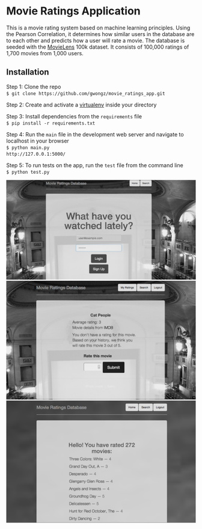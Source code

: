 Movie Ratings Application
=========================

This is a movie rating system based on machine learning principles. Using the Pearson Correlation, it determines how similar users in the database are to each other and predicts how a user will rate a movie. The database is seeded with the [MovieLens](http://grouplens.org/datasets/movielens/) 100k dataset. It consists of 100,000 ratings of 1,700 movies from 1,000 users. 

Installation
------------
Step 1: Clone the repo     
`$ git clone https://github.com/gwongz/movie_ratings_app.git`

Step 2: Create and activate a [virtualenv](http://www.virtualenv.org/en/latest/) inside your directory

Step 3: Install dependencies from the `requirements` file        
`$ pip install -r requirements.txt`

Step 4: Run the `main` file in the development web server and navigate to localhost in your browser   
`$ python main.py`        
`http://127.0.0.1:5000/`


Step 5: To run tests on the app, run the `test` file from the command line     
`$ python test.py`

![Alt text](/screenshots/login.png "Screenshot of login page")
![Alt text](/screenshots/prediction.png "Screenshot of predicted rating")
![Alt text](/screenshots/user_ratings.png "Screenshot of user's ratings")